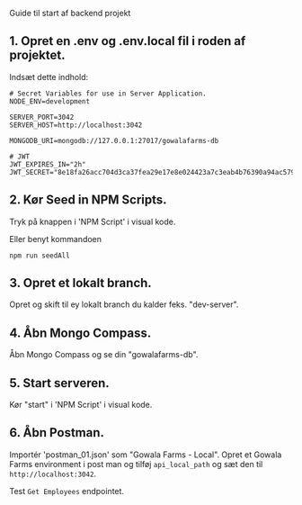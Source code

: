 Guide til start af backend projekt
## 1. Opret en .env og .env.local fil i roden af projektet.

Indsæt dette indhold:
```
# Secret Variables for use in Server Application.
NODE_ENV=development

SERVER_PORT=3042
SERVER_HOST=http://localhost:3042

MONGODB_URI=mongodb://127.0.0.1:27017/gowalafarms-db

# JWT
JWT_EXPIRES_IN="2h"
JWT_SECRET="8e18fa26acc704d3ca37fea29e17e8e024423a7c3eab4b76390a94ac579c20f0"
```

## 2. Kør Seed in NPM Scripts.

Tryk på knappen i 'NPM Script' i visual kode.

Eller benyt kommandoen

```
npm run seedAll
```

## 3. Opret et lokalt branch.

Opret og skift til ey lokalt branch du kalder feks. "dev-server".

## 4. Åbn Mongo Compass.

Åbn Mongo Compass og se din "gowalafarms-db".

## 5. Start serveren.

Kør "start" i 'NPM Script' i visual kode.

## 6. Åbn Postman.

Importér 'postman_01.json' som "Gowala Farms - Local".
Opret et Gowala Farms environment i post man og tilføj `api_local_path` og sæt den til `http://localhost:3042`.

Test `Get Employees` endpointet.
